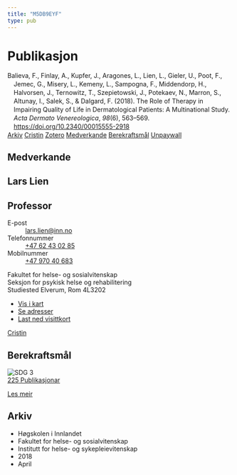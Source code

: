 ```yaml
---
title: "M5DB9EYF"
type: pub
---
```

<h1>Publikasjon</h1>
<article id="csl-bib-container-M5DB9EYF" class="csl-bib-container">
  <div class="csl-bib-body" style="line-height: 1.35; padding-left: 1em; text-indent:-1em;">
  <div class="csl-entry">Balieva, F., Finlay, A., Kupfer, J., Aragones, L., Lien, L., Gieler, U., Poot, F., Jemec, G., Misery, L., Kemeny, L., Sampogna, F., Middendorp, H., Halvorsen, J., Ternowitz, T., Szepietowski, J., Potekaev, N., Marron, S., Altunay, I., Salek, S., &amp; Dalgard, F. (2018). The Role of Therapy in Impairing Quality of Life in Dermatological Patients: A Multinational Study. <i>Acta Dermato Venereologica</i>, <i>98</i>(6), 563&#x2013;569. <a href="https://doi.org/10.2340/00015555-2918">https://doi.org/10.2340/00015555-2918</a></div>
</div>
  <div class="csl-bib-buttons">
    <a href="#taxonomy-article-M5DB9EYF" class="csl-bib-button">Arkiv</a>
    <a href alt="Cristin URL" class="csl-bib-button">Cristin</a>
    <a href alt="Zotero URL" class="csl-bib-button">Zotero</a>
    <a href="#contributors-article-M5DB9EYF" class="csl-bib-button">Medverkande</a>
    <a href="#sdg-article-M5DB9EYF" class="csl-bib-button">Berekraftsmål</a>
    <a href="https://www.medicaljournals.se/acta/download/10.2340/00015555-2918/" class="csl-bib-button">Unpaywall</a>
  </div>
  <div id="csl-bib-meta-container-M5DB9EYF"></div>
</article>
<div id="csl-bib-meta-M5DB9EYF" class="csl-bib-meta">
  <article id="contributors-article-M5DB9EYF" class="contributors-article">
    <h1>Medverkande</h1>
    <div class="personas">
<div class="vrtx-hinn-person-card">
<div class="photo">
<i class="lar la-user-circle missing-person"></i>
</div>
<div class="info">
<hgroup><h1>Lars Lien</h1>
<h2>Professor</h2>
</hgroup><dl>
<dt>E-post</dt>
<dd>
<a href="mailto:lars.lien@inn.no">lars.lien@inn.no</a>
</dd>
<dt>Telefonnummer</dt>
<dd><a href="tel:+4762430285">
+47 62 43 02 85
</a></dd>
<dt>Mobilnummer</dt>
<dd><a href="tel:+4797040683">
+47 970 40 683
</a></dd>
</dl>
<p>
Fakultet for helse- og sosialvitenskap<br>
Seksjon for psykisk helse og rehabilitering<br>
Studiested Elverum,
Rom 4L3202
</p>
<ul class="vrtx-hinn-links">
<li><a href="https://www.google.com/maps?q=60.88177,11.53669">Vis i kart</a></li>
<li><a href="https://www.inn.no/finn-en-ansatt/lars-lien.html#vrtx-hinn-addresses">Se adresser</a></li>
<li><a href="https://www.inn.no/finn-en-ansatt/lars-lien.html?vrtx=vcf">Last ned visittkort</a></li>
</ul>
</div>
</div>
<a href="https://app.cristin.no/persons/show.jsf?id=14287" alt="Cristin URL" class="personas-cristin">Cristin</a>
</div>
  </article>
  <article id="sdg-article-M5DB9EYF" class="sdg-article">
    <h1>Berekraftsmål</h1>
    <div class="sdg-container"><div id="sdg3" class="sdg">
<img src="{{< params subfolder >}}images/sdg/sdg03_no.png" class="image" alt="SDG 3">
<div class="sdg-overlay">
<a href="{{< params subfolder >}}no/archive/?sdg=3#archive" class="sdg-publication-count"><span>225</span> Publikasjonar</a>
<p><a href="https://www.fn.no/om-fn/fns-baerekraftsmaal/god-helse-og-livskvalitet?lang=nno-NO" class="sdg-read-more">Les meir</a></p>
</div>
</div></div>
  </article>
  <article id="taxonomy-article-M5DB9EYF" class="taxonomy-article">
    <h1>Arkiv</h1>
    <ul>
      <li>Høgskolen i Innlandet</li>
      <li>Fakultet for helse- og sosialvitenskap</li>
      <li>Institutt for helse- og sykepleievitenskap</li>
      <li>2018</li>
      <li>April</li>
    </ul>
  </article>
</div>
